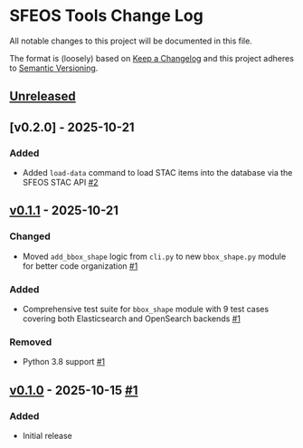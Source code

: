 # SFEOS Tools Change Log

All notable changes to this project will be documented in this file.

The format is (loosely) based on [Keep a Changelog](http://keepachangelog.com/) and this project adheres to [Semantic Versioning](http://semver.org/).

## [Unreleased]

## [v0.2.0] - 2025-10-21

### Added

- Added `load-data` command to load STAC items into the database via the SFEOS STAC API [#2](https://github.com/healy-hyperspatial/sfeos-tools/pull/2)

## [v0.1.1] - 2025-10-21

### Changed

- Moved `add_bbox_shape` logic from `cli.py` to new `bbox_shape.py` module for better code organization [#1](https://github.com/healy-hyperspatial/sfeos-tools/pull/1)

### Added

- Comprehensive test suite for `bbox_shape` module with 9 test cases covering both Elasticsearch and OpenSearch backends [#1](https://github.com/healy-hyperspatial/sfeos-tools/pull/1)

### Removed

- Python 3.8 support [#1](https://github.com/healy-hyperspatial/sfeos-tools/pull/1)

## [v0.1.0] - 2025-10-15 [#1](https://github.com/healy-hyperspatial/sfeos-tools/pull/1)

### Added

- Initial release

[Unreleased]: https://github.com/healy-hyperspatial/sfeos-tools/compare/v0.1.1..main
[v0.1.1]: https://github.com/healy-hyperspatial/sfeos-tools/compare/v0.1.0...v0.1.1
[v0.1.0]: https://github.com/healy-hyperspatial/sfeos-tools/compare/v0.1.0
